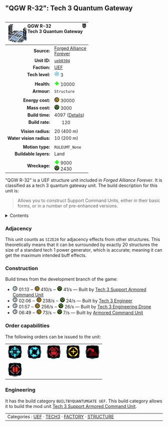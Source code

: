 "QGW R-32": Tech 3 Quantum Gateway
----
<table align="right">
    <thead>
        <tr>
            <th align="left" colspan="2">
                <img align="left" src="icons/units/UEB0304_icon.png" title="QGW R-32 unit icon" /><img align="right" src="icons/strategicicons/icon_structure3_transport_rest.png" title="icon_structure3_transport" />QGW R-32<br />Tech 3 Quantum Gateway
            </th>
        </tr>
    </thead>
    <tbody>
        <tr>
            <td align="right"><strong>Source:</strong></td>
            <td><a href="Forged Alliance Forever">Forged Alliance<br />Forever</a></td>
        </tr>
        <tr>
            <td align="right"><strong>Unit ID:</strong></td>
            <td><a href="https://github.com/FAForever/fa/D:/faf-development/fa/units/UEB0304/UEB0304_unit.bp"><code>ueb0304</code></a></td>
        </tr>
        <tr>
            <td align="right"><strong>Faction:</strong></td>
            <td><a href="_categories.UEF">UEF</a></td>
        </tr>
        <tr>
            <td align="right"><strong>Tech level:</strong></td>
            <td><img src="icons/T3.png" title="Tech 3" /> 3</td>
        </tr>
        <tr><td align="center" colspan="2"></td></tr>
        <tr>
            <td align="right"><strong>Health:</strong></td>
            <td><img src="icons/health.png" title="Health" /> 10000</td>
        </tr>
        <tr>
            <td align="right"><strong>Armour:</strong></td>
            <td><code>Structure</code></td>
        </tr>
        <tr><td align="center" colspan="2"></td></tr>
        <tr>
            <td align="right"><strong>Energy cost:</strong></td>
            <td><img src="icons/energy.png" title="Energy" /> 30000</td>
        </tr>
        <tr>
            <td align="right"><strong>Mass cost:</strong></td>
            <td><img src="icons/mass.png" title="Mass" /> 3000</td>
        </tr>
        <tr>
            <td align="right"><strong>Build time:</strong></td>
            <td>4097 (<a href="#construction">Details</a>)</td>
        </tr>
        <tr>
            <td align="right"><strong>Build rate:</strong></td>
            <td><img src="icons/build.png" title="Build" /> 120</td>
        </tr>
        <tr><td align="center" colspan="2"></td></tr>
        <tr>
            <td align="right"><strong>Vision radius:</strong></td>
            <td> <span title="0.40 km, 0.25 mi">20 (400 m)</span></td>
        </tr>
        <tr>
            <td align="right"><strong>Water vision radius:</strong></td>
            <td> <span title="0.20 km, 0.12 mi">10 (200 m)</span></td>
        </tr>
        <tr><td align="center" colspan="2"></td></tr>
        <tr>
            <td align="right"><strong>Motion type:</strong></td>
            <td><code>RULEUMT_None</code></td>
        </tr>
        <tr>
            <td align="right"><strong>Buildable layers:</strong></td>
            <td>Land</td>
        </tr>
        <tr><td align="center" colspan="2"></td></tr>
        <tr>
            <td align="right"><strong>Wreckage:</strong></td>
            <td><img src="icons/health.png" title="Health" /> 9000<br /><img src="icons/mass.png" title="Mass" /> 2430</td>
        </tr>
    </tbody>
</table>

"QGW R-32" is a UEF structure unit included in *Forged Alliance Forever*.
It is classified as a tech 3 quantum gateway unit.
The build description for this unit is:

<blockquote>Allows you to construct Support Command Units, either in their basic forms, or in a number of pre-enhanced versions.</blockquote>

<details>
<summary>Contents</summary>

1. – <a href="#adjacency">Adjacency</a>
2. – <a href="#construction">Construction</a>
3. – <a href="#order-capabilities">Order capabilities</a>
4. – <a href="#engineering">Engineering</a>
</details>

### Adjacency
This unit counts as `SIZE20` for adjacency effects from other structures. This theoretically means that it can be surrounded by exactly 20 structures the size of a standard tech 1 power generator, which is accurate; meaning it can get the maximum intended buff effects. 

### Construction
Build times from the development branch of the game:
* <img src="icons/time.png" title="Time" /> 01:13 ‒ <img src="icons/energy.png" title="Energy" /> 410/s ‒ <img src="icons/mass.png" title="Mass" /> 41/s — Built by <a href="UEL0301">Tech 3 Support Armored Command Unit</a>
* <img src="icons/time.png" title="Time" /> 02:06 ‒ <img src="icons/energy.png" title="Energy" /> 238/s ‒ <img src="icons/mass.png" title="Mass" /> 24/s — Built by <a href="UEL0309">Tech 3 Engineer</a>
* <img src="icons/time.png" title="Time" /> 01:57 ‒ <img src="icons/energy.png" title="Energy" /> 256/s ‒ <img src="icons/mass.png" title="Mass" /> 26/s — Built by <a href="UEA0003">Tech 3 Engineering Drone</a>
* <img src="icons/time.png" title="Time" /> 06:49 ‒ <img src="icons/energy.png" title="Energy" /> 73/s ‒ <img src="icons/mass.png" title="Mass" /> 7/s — Built by <a href="UEL0001">Armored Command Unit</a>

### Order capabilities
The following orders can be issued to the unit:
<table>
<td><img float="left" src="icons/orders/move.png" title="Move" /></td>
<td><img float="left" src="icons/orders/patrol.png" title="Patrol" /></td>
<td><img float="left" src="icons/orders/stop.png" title="Stop" /></td>
<td><img float="left" src="icons/orders/guard.png" title="Assist" /></td>
<td><img float="left" src="icons/orders/stand-ground.png" title="Fire State" /></td>
<tr>
<td><img float="left" src="icons/orders/pause.png" title="Pause Construction
Pause/unpause current construction order" /></td>
</table>

### Engineering
It has the build category <code>BUILTBYQUANTUMGATE UEF</code>. This build category allows it to build the mod unit <a href="UEL0301">Tech 3 Support Armored Command Unit</a>.


<table align="center">
<td width="1215px">Categories : 
<a href="_categories.UEF">UEF</a> · 
<a href="_categories.TECH3">TECH3</a> · 
<a href="_categories.FACTORY">FACTORY</a> · 
<a href="_categories.STRUCTURE">STRUCTURE</a></td>
</table>
